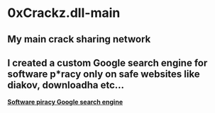 # 0xCrackz.dll-main
My main crack sharing network
-

I created a custom Google search engine for software p*racy only on safe websites like diakov, downloadha etc...
-
[**Software piracy Google search engine**](https://cse.google.com/cse?cx=c63050381d7b04924)